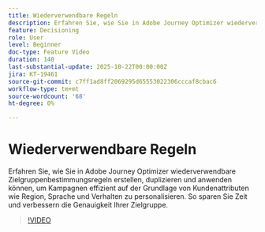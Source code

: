 ```yaml
---
title: Wiederverwendbare Regeln
description: Erfahren Sie, wie Sie in Adobe Journey Optimizer wiederverwendbare Zielgruppenbestimmungsregeln erstellen, duplizieren und anwenden können, um Kampagnen effizient auf der Grundlage von Kundenattributen wie Region, Sprache und Verhalten zu personalisieren. So sparen Sie Zeit und verbessern die Genauigkeit Ihrer Zielgruppe.
feature: Decisioning
role: User
level: Beginner
doc-type: Feature Video
duration: 140
last-substantial-update: 2025-10-22T00:00:00Z
jira: KT-19461
source-git-commit: c7ff1ad8ff2069295d65553022306cccaf8cbac6
workflow-type: tm+mt
source-wordcount: '68'
ht-degree: 0%

---
```



# Wiederverwendbare Regeln

Erfahren Sie, wie Sie in Adobe Journey Optimizer wiederverwendbare Zielgruppenbestimmungsregeln erstellen, duplizieren und anwenden können, um Kampagnen effizient auf der Grundlage von Kundenattributen wie Region, Sprache und Verhalten zu personalisieren. So sparen Sie Zeit und verbessern die Genauigkeit Ihrer Zielgruppe.

>[!VIDEO](https://video.tv.adobe.com/v/3476136/?captions=ger&learn=on&enablevpops)
